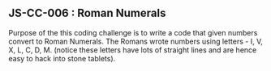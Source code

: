 ## JS-CC-006 : Roman Numerals
Purpose of the this coding challenge is to write a code that given numbers convert to Roman Numerals. The Romans wrote numbers using letters - I, V, X, L, C, D, M. (notice these letters have lots of straight lines and are hence easy to hack into stone tablets).